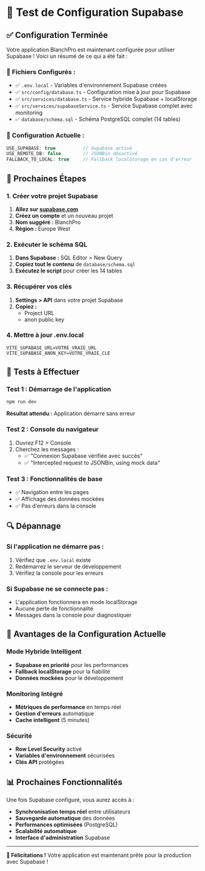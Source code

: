 # 🧪 Test de Configuration Supabase

## ✅ Configuration Terminée

Votre application BlanchPro est maintenant configurée pour utiliser Supabase ! Voici un résumé de ce qui a été fait :

### 📁 Fichiers Configurés :
- ✅ `.env.local` - Variables d'environnement Supabase créées
- ✅ `src/config/database.ts` - Configuration mise à jour pour Supabase
- ✅ `src/services/database.ts` - Service hybride Supabase + localStorage
- ✅ `src/services/supabaseService.ts` - Service Supabase complet avec monitoring
- ✅ `database/schema.sql` - Schéma PostgreSQL complet (14 tables)

### 🔧 Configuration Actuelle :
```typescript
USE_SUPABASE: true          // Supabase activé
USE_REMOTE_DB: false        // JSONBin désactivé
FALLBACK_TO_LOCAL: true     // Fallback localStorage en cas d'erreur
```

## 🚀 Prochaines Étapes

### 1. Créer votre projet Supabase
1. **Allez sur [supabase.com](https://supabase.com)**
2. **Créez un compte** et un nouveau projet
3. **Nom suggéré :** BlanchPro
4. **Région :** Europe West

### 2. Exécuter le schéma SQL
1. **Dans Supabase :** SQL Editor > New Query
2. **Copiez tout le contenu** de `database/schema.sql`
3. **Exécutez le script** pour créer les 14 tables

### 3. Récupérer vos clés
1. **Settings > API** dans votre projet Supabase
2. **Copiez :**
   - Project URL
   - anon public key

### 4. Mettre à jour .env.local
```env
VITE_SUPABASE_URL=VOTRE_VRAIE_URL
VITE_SUPABASE_ANON_KEY=VOTRE_VRAIE_CLE
```

## 🧪 Tests à Effectuer

### Test 1 : Démarrage de l'application
```bash
npm run dev
```
**Résultat attendu :** Application démarre sans erreur

### Test 2 : Console du navigateur
1. Ouvrez F12 > Console
2. Cherchez les messages :
   - ✅ "Connexion Supabase vérifiée avec succès"
   - ✅ "Intercepted request to JSONBin, using mock data"

### Test 3 : Fonctionnalités de base
- ✅ Navigation entre les pages
- ✅ Affichage des données mockées
- ✅ Pas d'erreurs dans la console

## 🔍 Dépannage

### Si l'application ne démarre pas :
1. Vérifiez que `.env.local` existe
2. Redémarrez le serveur de développement
3. Vérifiez la console pour les erreurs

### Si Supabase ne se connecte pas :
- L'application fonctionnera en mode localStorage
- Aucune perte de fonctionnalité
- Messages dans la console pour diagnostiquer

## 🎯 Avantages de la Configuration Actuelle

### Mode Hybride Intelligent
- **Supabase en priorité** pour les performances
- **Fallback localStorage** pour la fiabilité
- **Données mockées** pour le développement

### Monitoring Intégré
- **Métriques de performance** en temps réel
- **Gestion d'erreurs** automatique
- **Cache intelligent** (5 minutes)

### Sécurité
- **Row Level Security** activé
- **Variables d'environnement** sécurisées
- **Clés API** protégées

## 📊 Prochaines Fonctionnalités

Une fois Supabase configuré, vous aurez accès à :
- **Synchronisation temps réel** entre utilisateurs
- **Sauvegarde automatique** des données
- **Performances optimisées** (PostgreSQL)
- **Scalabilité automatique**
- **Interface d'administration** Supabase

---

**🎉 Félicitations !** Votre application est maintenant prête pour la production avec Supabase !
